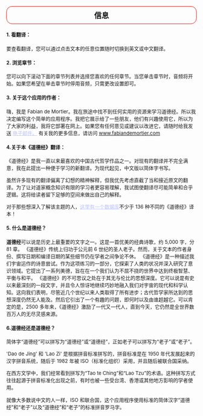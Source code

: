 <font size=2>

<h2 style="text-align:center; padding:8px; border: 1px solid #d90202; border-radius:15px;">
信息
</h2>

#### 1. 看翻译：
要查看翻译，您可以通过点击文本的任意位置随时切换到英文或中文翻译。

#### 2. 浏览章节：
您可以向下滚动下面的章节列表并选择您喜欢的任何章节。当您单击章节时，音频将开始。如果您希望在单击章节时停用音频，只需更改设置即可。

#### 3. 关于这个应用的作者：
嗨，我是 Fabian de Mortier。我在旅途中找不到任何实用的资源来学习道德经。所以我决定编写这个简单的应用程序。我把它展示给了一些朋友，他们有兴趣使用它，所以为了大家的利益，我将它部署在网上。如果您有任何意见或建议以改进它，请随时给我发送 <a href="mailto:info@fabiandemortier.com" style="color:#bbc2fc">电子邮件。</a> 有关我的更多信息，请访问 <a href="https://www.fabiandemortier.com" style="color:#bbc2fc">www.fabiandemortier.com</a>

#### 4.关于本《道德经》翻译：
《道德经》是我一直以来最喜欢的中国古代哲学作品之一。对现有的翻译并不完全满意，我在此提出一种便于学习的新翻译。为现代起见，中文版以简体字书写。

虽然许多现有的翻译偏离了幻想的精神解释，但我优先考虑直截了当和接近原文的翻译。为了让对道家概念知识有限的学习者更容易理解，我试图使翻译尽可能简单和合乎逻辑。这将给读者留下足够的空间来做出自己的解释。

对于那些想深入了解该主题的人，<a href="https://terebess.hu/english/tao/_index.html" style="color:#bbc2fc">这里有一个数据库</a>不少于 136 种不同的《道德经》译本！

#### 5. 什么是道德经？
<b>道德经</b>可以说是历史上最重要的文字之一。这是一首优美的经典诗歌，约 5,000 字，分 81 章。 《道德经》传统上归功于公元前 6 世纪的圣人老子。然而，关于文本的作者身份、撰写日期和编译日期的某些细节仍在学者之间争论不休。 《道德经》是一种描述我们宇宙运作的诗意尝试。作为这项练习的一部分，它探索了人类的状况并深入研究了意识领域。它提出了一系列美德，旨在在一个我们认为不屈不挠的世界中达到终极智慧、平衡与和平。 《道德经》的不可思议之处在于其无与伦比的思想深度。它可以说是有史以来最深刻的一段文字，并且令人惊讶地继续巧妙地融入我们对宇宙的现代和科学认知。这向我们表明，尽管近几个世纪以来人类取得了所有进步；古代哲学家所达到的思想深度仍然无人能及。然后它引出了一个有趣的问题，即何时以及由谁超越它。可以肯定的是，2500 多年来，《道德经》激励了一代又一代人，直到今天，它仍然是全世界数百万人的无尽灵感来源。

#### 6.道德经还是道德经？

简体字“道德经”可以拼写为“道德经”或“道德经”，正如老子可以拼写为“老子”或“老子”。

'Dao de Jing' 和 'Lao Zi' 是根据拼音标准拼写的，拼音标准是在 1950 年代发展起来的汉字拼音系统，随后于 1982 年被 ISO（标准化组织）采用，并且随后被联合国采纳。

在西方文学中，我们经常看到拼写为“Tao te Ching”和“Lao Tzu”的术语。这种拼写方式往往起源于拼音标准化出现之前，有时也被一些受台湾、香港或其他地方影响的学者使用。

就像大多数说中文的人一样，ISO 和联合国，这个应用程序使用标准的简体汉字“道德经”和“老子”以及“道德经”和“老子”的标准拼音罗马字。
</font>
